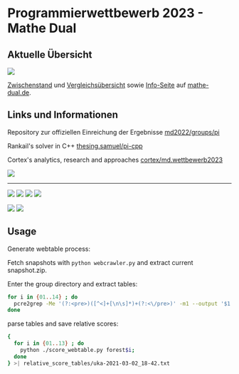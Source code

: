 # Programmierwettbewerb 2023 - Mathe Dual 

## Aktuelle Übersicht
![](https://wettbewerb.mathe-dual.de/scores.png)

[Zwischenstand](https://wettbewerb.mathe-dual.de/)
und [Vergleichsübersicht](https://wettbewerb.mathedual.de/index_main.html)
sowie [Info-Seite](https://www.mathe-dual.de/index.php/wettbewerb-link) auf [mathe-dual.de](https://www.mathe-dual.de).

## Links und Informationen

Repository zur offiziellen Einreichung der Ergebnisse [md2022/groups/pi](https://git-ce.rwth-aachen.de/md2022/groups/pi)

Rankail's solver in C++ [thesing.samuel/pi-cpp](https://git-ce.rwth-aachen.de/thesing.samuel/pi-cpp)

Cortex's analytics, research and approaches [cortex/md.wettbewerb2023](https://git-ce.rwth-aachen.de/cortex/md.wettbewerb2023)

[![](https://forthebadge.com/images/badges/works-on-my-machine.svg)](https://forthebadge.com)

---

![](https://img.shields.io/badge/Python-FFD43B?style=for-the-badge&logo=python&logoColor=blue)
![](https://img.shields.io/badge/Numpy-777BB4?style=for-the-badge&logo=numpy&logoColor=white)
![](https://img.shields.io/badge/SciPy-654FF0?style=for-the-badge&logo=SciPy&logoColor=white)
![](https://img.shields.io/badge/Arch_Linux-1793D1?style=for-the-badge&logo=arch-linux&logoColor=white)

![](https://img.shields.io/badge/GitLab-330F63?style=for-the-badge&logo=gitlab&logoColor=white)
![](https://img.shields.io/badge/GitHub-100000?style=for-the-badge&logo=github&logoColor=white)


## Usage
Generate webtable process:

Fetch snapshots with `python webcrawler.py` and extract current snapshot.zip.

Enter the group directory and extract tables:
```zsh
for i in {01..14} ; do 
  pcre2grep -Me '(?:<pre>)([^<]+[\n\s]*)+(?:<\/pre>)' -m1 --output '$1' snapshot_020323_1842/forest${i}.txt.html > ${PWD:t}.forest${i}.table 
done
```
parse tables and save relative scores:
```zsh
{
  for i in {01..13} ; do 
    python ./score_webtable.py forest$i;
  done
} >| relative_score_tables/uka-2021-03-02_18-42.txt
```